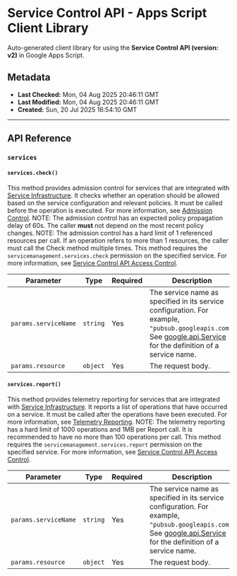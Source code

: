 # Service Control API - Apps Script Client Library

Auto-generated client library for using the **Service Control API (version: v2)** in Google Apps Script.

## Metadata

- **Last Checked:** Mon, 04 Aug 2025 20:46:11 GMT
- **Last Modified:** Mon, 04 Aug 2025 20:46:11 GMT
- **Created:** Sun, 20 Jul 2025 16:54:10 GMT



---

## API Reference

### `services`

#### `services.check()`

This method provides admission control for services that are integrated with [Service Infrastructure](https://cloud.google.com/service-infrastructure). It checks whether an operation should be allowed based on the service configuration and relevant policies. It must be called before the operation is executed. For more information, see [Admission Control](https://cloud.google.com/service-infrastructure/docs/admission-control). NOTE: The admission control has an expected policy propagation delay of 60s. The caller **must** not depend on the most recent policy changes. NOTE: The admission control has a hard limit of 1 referenced resources per call. If an operation refers to more than 1 resources, the caller must call the Check method multiple times. This method requires the `servicemanagement.services.check` permission on the specified service. For more information, see [Service Control API Access Control](https://cloud.google.com/service-infrastructure/docs/service-control/access-control).

| Parameter | Type | Required | Description |
|---|---|---|---|
| `params.serviceName` | `string` | Yes | The service name as specified in its service configuration. For example, `"pubsub.googleapis.com"`. See [google.api.Service](https://cloud.google.com/service-management/reference/rpc/google.api#google.api.Service) for the definition of a service name. |
| `params.resource` | `object` | Yes | The request body. |

#### `services.report()`

This method provides telemetry reporting for services that are integrated with [Service Infrastructure](https://cloud.google.com/service-infrastructure). It reports a list of operations that have occurred on a service. It must be called after the operations have been executed. For more information, see [Telemetry Reporting](https://cloud.google.com/service-infrastructure/docs/telemetry-reporting). NOTE: The telemetry reporting has a hard limit of 1000 operations and 1MB per Report call. It is recommended to have no more than 100 operations per call. This method requires the `servicemanagement.services.report` permission on the specified service. For more information, see [Service Control API Access Control](https://cloud.google.com/service-infrastructure/docs/service-control/access-control).

| Parameter | Type | Required | Description |
|---|---|---|---|
| `params.serviceName` | `string` | Yes | The service name as specified in its service configuration. For example, `"pubsub.googleapis.com"`. See [google.api.Service](https://cloud.google.com/service-management/reference/rpc/google.api#google.api.Service) for the definition of a service name. |
| `params.resource` | `object` | Yes | The request body. |